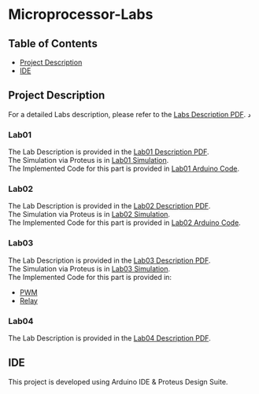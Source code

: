 # Microprocessor-Labs

## Table of Contents
- [Project Description](#project-description)
- [IDE](#ide)

## Project Description
For a detailed Labs description, please refer to the [Labs Description PDF](./Labs-Description.pdf).
د

### Lab01
The Lab Description is provided in the [Lab01 Description PDF](./Lab01/MicroLab1.pdf). <br />
The Simulation via Proteus is in [Lab01 Simulation](./Lab01/Micro_Lab01.pdsprj). <br />
The Implemented Code for this part is provided in [Lab01 Arduino Code](./Lab01/Micro_Lab01/Micro_Lab01.ino).

### Lab02
The Lab Description is provided in the [Lab02 Description PDF](./Lab02/MicroLab2.pdf). <br />
The Simulation via Proteus is in [Lab02 Simulation](./Lab02/lab3.pdsprj). <br />
The Implemented Code for this part is provided in [Lab02 Arduino Code](./Lab02/Micro_Lab02/Micro_Lab02.ino).

### Lab03
The Lab Description is provided in the [Lab03 Description PDF](./Lab03/MicroLab3.pdf). <br />
The Simulation via Proteus is in [Lab03 Simulation](./Lab03/PWM.psdrj). <br />
The Implemented Code for this part is provided in:
- [PWM](./Lab03/PWM.ino)
- [Relay](./Lab03/Relay.ino)

### Lab04
The Lab Description is provided in the [Lab04 Description PDF](./Lab04/MicroLab4.pdf). <br />

## IDE
This project is developed using Arduino IDE & Proteus Design Suite.
